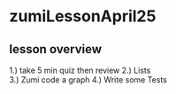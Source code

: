 # zumiLessonApril25

## lesson overview

1.) take 5 min quiz then review
2.) Lists  
3.) Zumi code a graph
4.) Write some Tests 
